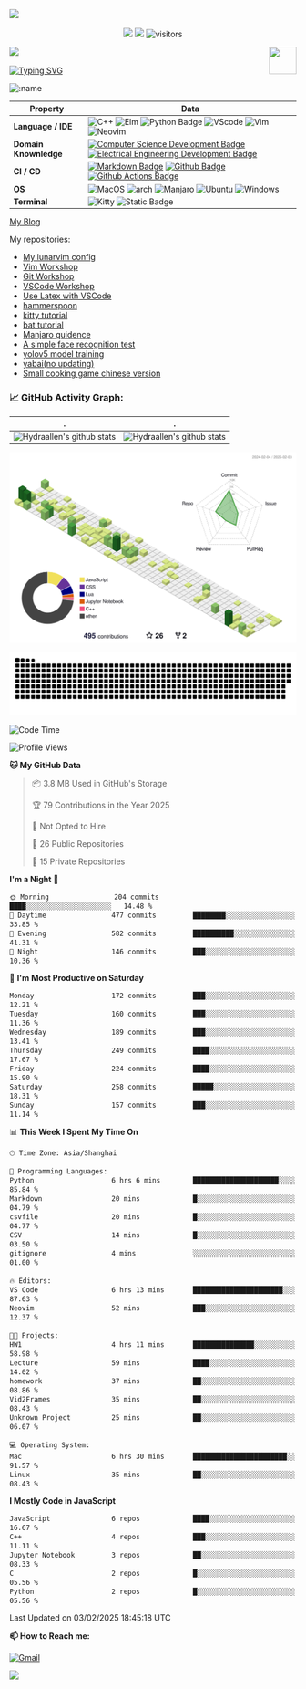 ![](assets/Bottom_up.svg)

<!--   my-icons -->

<p align="center">
    <a href="https://github.com/Hydraallen/Hydraallen"><img src="https://img.shields.io/badge/status-updating-brightgreen.svg"></a>
    <a href="https://github.com/Hydraallen/Hydraallen/graphs/contributors"><img src="https://img.shields.io/github/contributors/Hydraallen/Hydraallen?color=blue"></a>
    <img src="https://visitor-badge.laobi.icu/badge?page_id=Hydraallen.Hydraallen" alt="visitors"/>   
</p>

<!--   my-header-img -->
![](./src/header_.png)
<a href="https://www.python.org/"><img src="https://upload.wikimedia.org/wikipedia/commons/c/c3/Python-logo-notext.svg" align="right" height="48" width="48" ></a>


<!--   my-ticker -->    
[![Typing SVG](https://readme-typing-svg.herokuapp.com?color=%2336BCF7&center=true&vCenter=true&width=600&lines=Hi+there+👋,+I+am+Hydraalen;+Welcome+to+My+Profile!;Over+some+years+of+programming+experience;Always+learning+new+things+;Machine+learning+enthusiast+)](https://git.io/typing-svg)

![:name](https://count.getloli.com/get/@:Hydraallen?theme=rule34)
<!--   my-skils -->

| Property                                        | Data                                                         |
| ----------------------------------------------- | ------------------------------------------------------------ |
| **Language / IDE**                              | ![C++](https://img.shields.io/badge/C%2B%2B-3776AB?logo=cplusplus&logoColor=%2300599C)  ![Elm](https://img.shields.io/badge/Elm-3776AB?logo=elm&logoColor=%231293D8&link=https%3A%2F%2Felm-lang.org%2F)  ![Python Badge](https://img.shields.io/badge/-Python-3776AB?style=flat&logo=Python&logoColor=white)  ![VScode](https://img.shields.io/badge/VSCode-3776AB?logo=visualstudiocode&logoColor=%23007ACC&link=https%3A%2F%2Fcode.visualstudio.com%2F)  ![Vim](https://img.shields.io/badge/Vim-3776AB?logo=vim&logoColor=%23019733&link=https%3A%2F%2Fgithub.com%2FHydraallen%2FVim-Workshop)  ![Neovim](https://img.shields.io/badge/Neovim-3776AB?logo=neovim&logoColor=%2357A143&link=https%3A%2F%2Fgithub.com%2FHydraallen%2FVim-Workshop) |
| **Domain Knownledge**                           | [![Computer Science Development Badge](https://img.shields.io/badge/-Computer%20Science-FAB040?style=flat&logoColor=white)](https://github.com/search?q=user%3ABEPb&type=Repositories) [![Electrical Engineering Development Badge](https://img.shields.io/badge/-Electrical%20Engineering-4C8CBF?style=flat&logoColor=white)](https://github.com/search?q=user%3ABEPb&type=Repositories) |
| **CI / CD**                                     | [![Markdown Badge](https://img.shields.io/badge/-Markdown-2088FF?style=flat&logo=Markdown&logoColor=white)](https://github.com/BEPb/BEPb) [![Github Badge](https://img.shields.io/badge/-Github%20-2088FF?style=flat&logo=Github&logoColor=white)](https://github.com/BEPb/BEPb) [![Github Actions Badge](https://img.shields.io/badge/-Git%20-2088FF?style=flat&logo=Git&logoColor=white)](https://github.com/BEPb/BEPb) |
| **OS**                                          | ![MacOS](https://img.shields.io/badge/MacOS-white?style=flat-square%26amp&logo=macos&logoColor=%23000000) ![arch](https://img.shields.io/badge/Arch-black?style=flat-square%26amp&logo=archlinux&logoColor=%231793D1) ![Manjaro](https://img.shields.io/badge/Manjaro-black?style=flat-square%26amp&logo=manjaro&logoColor=%2335BF5C) ![Ubuntu](https://img.shields.io/badge/Ubuntu-black?style=flat-square%26amp&logo=ubuntu&logoColor=%23E95420) ![Windows](https://img.shields.io/badge/Windows-black?style=flat-square%26amp&logo=windows&logoColor=%230078D4)|
| **Terminal**                                          | ![Kitty](https://img.shields.io/badge/Kitty-white?style=flat-square%26amp&link=https%3A%2F%2Fgithub.com%2Fkovidgoyal%2Fkitty) ![Static Badge](https://img.shields.io/badge/iterm2-white?style=flat-square%26amp&logo=iterm2&logoColor=%23000000&link=https%3A%2F%2Fgithub.com%2Fkovidgoyal%2Fkitty)|

[My Blog](https://hydraallen.github.io/)

My repositories:

- [My lunarvim config](https://github.com/Hydraallen/lvim)
- [Vim Workshop](https://github.com/Hydraallen/Vim-Workshop)
- [Git Workshop](https://github.com/Hydraallen/Basic_Git_wksp)
- [VSCode Workshop](https://github.com/Hydraallen/VSCode_wksp)
- [Use Latex with VSCode](https://github.com/Hydraallen/Latex-vscode)
- [hammerspoon](https://github.com/Hydraallen/hammerspoon)
- [kitty tutorial](https://github.com/Hydraallen/kitty)
- [bat tutorial](https://github.com/Hydraallen/bat)
- [Manjaro guidence](https://github.com/Hydraallen/Manjaro)
- [A simple face recognition test](https://github.com/Hydraallen/Face-recognition)
- [yolov5 model training](https://github.com/Hydraallen/yolov5)
- [yabai(no updating)](https://github.com/Hydraallen/yabai_Usage)
- [Small cooking game chinese version](https://github.com/Hydraallen/CookingGame)



<!--   GitHub stats graph -->
### 📈 GitHub Activity Graph:


| .                                                                                                                                       | .                                                                                                                         |
|-----------------------------------------------------------------------------------------------------------------------------------------|---------------------------------------------------------------------------------------------------------------------------|
| ![Hydraallen's github stats](https://github-readme-stats.vercel.app/api?username=Hydraallen&show_icons=true&theme=radical&include_all_commits=true) | ![Hydraallen's github stats](https://github-readme-stats.vercel.app/api/top-langs/?username=Hydraallen&theme=radical&layout=compact) |



<!--   profile-green-animate -->

![](./profile-3d-contrib/profile-green-animate.svg)

<!--   grid-snake -->
![](https://github.com/Hydraallen/Hydraallen/blob/output/github-contribution-grid-snake.svg)

<!--START_SECTION:waka-->
![Code Time](http://img.shields.io/badge/Code%20Time-879%20hrs%2053%20mins-blue)

![Profile Views](http://img.shields.io/badge/Profile%20Views-0-blue)

**🐱 My GitHub Data** 

> 📦 3.8 MB Used in GitHub's Storage 
 > 
> 🏆 79 Contributions in the Year 2025
 > 
> 🚫 Not Opted to Hire
 > 
> 📜 26 Public Repositories 
 > 
> 🔑 15 Private Repositories 
 > 
**I'm a Night 🦉** 

```text
🌞 Morning                204 commits         ████░░░░░░░░░░░░░░░░░░░░░   14.48 % 
🌆 Daytime                477 commits         ████████░░░░░░░░░░░░░░░░░   33.85 % 
🌃 Evening                582 commits         ██████████░░░░░░░░░░░░░░░   41.31 % 
🌙 Night                  146 commits         ███░░░░░░░░░░░░░░░░░░░░░░   10.36 % 
```
📅 **I'm Most Productive on Saturday** 

```text
Monday                   172 commits         ███░░░░░░░░░░░░░░░░░░░░░░   12.21 % 
Tuesday                  160 commits         ███░░░░░░░░░░░░░░░░░░░░░░   11.36 % 
Wednesday                189 commits         ███░░░░░░░░░░░░░░░░░░░░░░   13.41 % 
Thursday                 249 commits         ████░░░░░░░░░░░░░░░░░░░░░   17.67 % 
Friday                   224 commits         ████░░░░░░░░░░░░░░░░░░░░░   15.90 % 
Saturday                 258 commits         █████░░░░░░░░░░░░░░░░░░░░   18.31 % 
Sunday                   157 commits         ███░░░░░░░░░░░░░░░░░░░░░░   11.14 % 
```


📊 **This Week I Spent My Time On** 

```text
🕑︎ Time Zone: Asia/Shanghai

💬 Programming Languages: 
Python                   6 hrs 6 mins        █████████████████████░░░░   85.84 % 
Markdown                 20 mins             █░░░░░░░░░░░░░░░░░░░░░░░░   04.79 % 
csvfile                  20 mins             █░░░░░░░░░░░░░░░░░░░░░░░░   04.77 % 
CSV                      14 mins             █░░░░░░░░░░░░░░░░░░░░░░░░   03.50 % 
gitignore                4 mins              ░░░░░░░░░░░░░░░░░░░░░░░░░   01.00 % 

🔥 Editors: 
VS Code                  6 hrs 13 mins       ██████████████████████░░░   87.63 % 
Neovim                   52 mins             ███░░░░░░░░░░░░░░░░░░░░░░   12.37 % 

🐱‍💻 Projects: 
HW1                      4 hrs 11 mins       ███████████████░░░░░░░░░░   58.98 % 
Lecture                  59 mins             ████░░░░░░░░░░░░░░░░░░░░░   14.02 % 
homework                 37 mins             ██░░░░░░░░░░░░░░░░░░░░░░░   08.86 % 
Vid2Frames               35 mins             ██░░░░░░░░░░░░░░░░░░░░░░░   08.43 % 
Unknown Project          25 mins             ██░░░░░░░░░░░░░░░░░░░░░░░   06.07 % 

💻 Operating System: 
Mac                      6 hrs 30 mins       ███████████████████████░░   91.57 % 
Linux                    35 mins             ██░░░░░░░░░░░░░░░░░░░░░░░   08.43 % 
```

**I Mostly Code in JavaScript** 

```text
JavaScript               6 repos             ████░░░░░░░░░░░░░░░░░░░░░   16.67 % 
C++                      4 repos             ███░░░░░░░░░░░░░░░░░░░░░░   11.11 % 
Jupyter Notebook         3 repos             ██░░░░░░░░░░░░░░░░░░░░░░░   08.33 % 
C                        2 repos             █░░░░░░░░░░░░░░░░░░░░░░░░   05.56 % 
Python                   2 repos             █░░░░░░░░░░░░░░░░░░░░░░░░   05.56 % 
```




 Last Updated on 03/02/2025 18:45:18 UTC
<!--END_SECTION:waka-->




**📫 How to Reach me:**
<p align="left">
<a href="mailto:allen_wr@126.com" target="blank"><img align="center" src="https://raw.githubusercontent.com/BEPb/BEPb/master/assets/gmail.svg" alt="Gmail" height="30" width="30" /></a>
</p>



</p>


![](assets/Bottom_down.svg)
